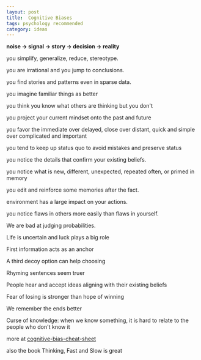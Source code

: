 ```yaml
---
layout: post
title:  Cognitive Biases   
tags: psychology recommended
category: ideas
---
```


**noise -> signal -> story -> decision -> reality**

you simplify, generalize, reduce, stereotype. 

you are irrational and you jump to conclusions.

you find stories and patterns even in sparse data. 

you imagine familiar things as better

you think you know what others are thinking but you don't

you project your current mindset onto the past and future

you favor the immediate over delayed, close over distant, quick and simple over complicated and important 

you tend to keep up status quo to avoid mistakes and preserve status 

you notice the details that confirm your existing beliefs. 

you notice what is new, different, unexpected, repeated often, or primed in memory 

you edit and reinforce some memories after the fact. 

environment has a large impact on your actions.

you notice flaws in others more easily than flaws in yourself.

We are bad at judging probabilities.

Life is uncertain and luck plays a big role  

First information acts as an anchor 

A third decoy option can help choosing 

Rhyming sentences seem truer 

People hear and accept ideas aligning with their existing beliefs 
  
Fear of losing is stronger than hope of winning 

We remember the ends better 

Curse of knowledge: when we know something, it is hard to relate to the people who don't know it  

more at [cognitive-bias-cheat-sheet](https://medium.com/better-humans/cognitive-bias-cheat-sheet-55a472476b18)

also the book Thinking, Fast and Slow is great 


